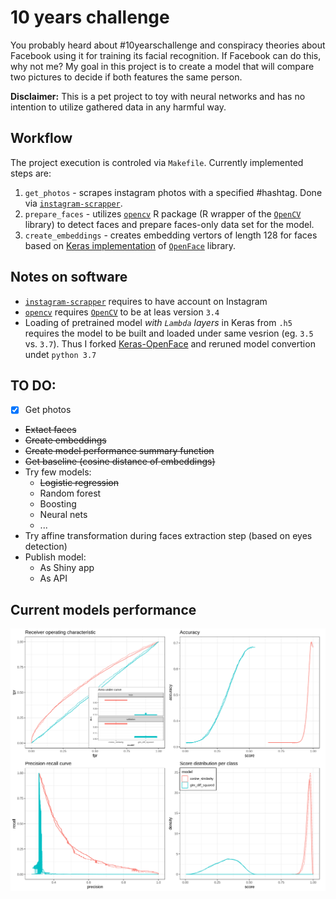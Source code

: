 # 10 years challenge

You probably heard about #10yearschallenge and conspiracy theories about Facebook using it for training its facial recognition. If Facebook can do this, why not me? My goal in this project is to create a model that will compare two pictures to decide if both features the same person.

**Disclaimer:** This is a pet project to toy with neural networks and has no intention to utilize gathered data in any harmful way.

## Workflow

The project execution is controled via `Makefile`. Currently implemented steps are:

1. `get_photos` - scrapes instagram photos with a specified #hashtag. Done via [`instagram-scrapper`](https://github.com/rarcega/instagram-scraper).
1. `prepare_faces` - utilizes [`opencv`](https://github.com/ropenscilabs/opencv) R package (R wrapper of the [`OpenCV`](https://opencv.org/) library) to detect faces and prepare faces-only data set for the model.
1. `create_embeddings` - creates embedding vertors of length 128 for faces based on [Keras implementation](https://github.com/iwantooxxoox/Keras-OpenFace) of  [`OpenFace`](https://github.com/cmusatyalab/openface) library.

## Notes on software

* [`instagram-scrapper`](https://github.com/rarcega/instagram-scraper) requires to have account on Instagram
* [`opencv`](https://github.com/ropenscilabs/opencv) requires [`OpenCV`](https://opencv.org/) to be at leas version `3.4`
* Loading of pretrained model *with `Lambda` layers* in Keras from `.h5` requires the model to be built and loaded under same vesrion (eg. `3.5` vs. `3.7`). Thus I forked  [Keras-OpenFace](https://github.com/iwantooxxoox/Keras-OpenFace) and reruned model convertion undet `python 3.7`

## TO DO:

- [x] Get photos
* ~~Extact faces~~
* ~~Create embeddings~~
* ~~Create model performance summary function~~
* ~~Get baseline (cosine distance of embeddings)~~
* Try few models:
  + ~~Logistic regression~~
  + Random forest
  + Boosting
  + Neural nets
  + ...
* Try affine transformation during faces extraction step (based on eyes detection)
* Publish model:
  + As Shiny app
  + As API
  
## Current models performance

![Performance](reports/models_diagnostics.png)